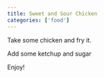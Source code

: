 ```yaml
---
title: Sweet and Sour Chicken
categories: ['food']
---
```


Take some chicken and fry it.

Add some ketchup and sugar

Enjoy!
